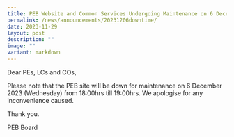 ```yaml
---
title: PEB Website and Common Services Undergoing Maintenance on 6 December 2023
permalink: /news/announcements/20231206downtime/
date: 2023-11-29
layout: post
description: ""
image: ""
variant: markdown
---
```

Dear PEs, LCs and COs,

Please note that the PEB site will be down for maintenance on 6 December 2023 (Wednesday) from 18:00hrs till 19:00hrs. We apologise for any inconvenience caused.

Thank you.

PEB Board